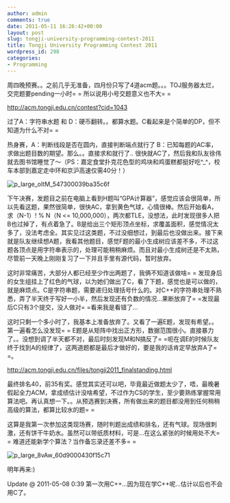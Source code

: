 ```yaml
---
author: admin
comments: true
date: 2011-05-11 16:26:42+00:00
layout: post
slug: tongji-university-programming-contest-2011
title: Tongji University Programming Contest 2011
wordpress_id: 298
categories:
- Programming
---
```


周四晚预赛。。之前几乎无准备，四月份只写了4道acm题。。。TOJ服务器太烂，交完题要pending一小时= = 所以说用小号交题意义也不大= =

http://acm.tongji.edu.cn/contest?cid=1043

过了A：字符串水题 和 D：硬币翻转。。都算水题。C看起来是个简单的DP，但不知道为什么不对= =

热身赛，A：判断线段是否在圆内，直接判断端点就行了 B：已知每题的AC率，求做出题目数的期望。那么。。直接求和就行了.. 很快就AC了，然后我和队友徐伟就去图书馆睡觉了～（PS：嘉定食堂扑克花色型的鸡块和鸡蛋糕都挺好吃^_^，校车本部到嘉定走中环和京沪高速仅需40分！）

![p_large_oItM_547300039ba35c6f](http://greenmoon55.com/wp-content/uploads/2011/05/p_large_oItM_547300039ba35c6f.jpg)

下午决赛，发题目之前在电脑上看到H题叫“GPA计算器”，感觉应该会很简单，所以先看这题，果然很简单，很快AC，拿到黄色气球，心情很棒。然后开始看A，求（N-1）! % N（N <= 10,000,000），两次都TLE，没想法，此时发现很多人把B也过掉了，有点着急了。B是给出三个矩形顶点坐标，求覆盖面积，感觉情况太多了，没法考虑全。其实见过这类题，不过没细想过，到最后也没做出来。接下来就是队友继续想A题，我看其他题目，感觉F题的最小生成树应该差不多，不过这题各顶点是用字符串表示的，处理可能稍稍麻烦。而且对最小生成树还是不太熟，尽管前一天晚上刚刚复习了一下并且手里有源代码，暂时放弃。

这时非常痛苦，大部分人都已经至少作出两题了，我俩不知道该做啥= = 发现身后的女生组挂上了红色的气球，以为她们做出了C，看了下题，感觉也是可以做的，就是麻烦点。C是字符串题，需要递归处理括号什么的。对C++的字符串处理不熟悉，弄了半天终于写好一小半，然后发现还有负数的情况...果断放弃了= =发现最后C只有3个提交，没人做对= =看来我是看错了...

这时只剩一个多小时了，我基本上准备放弃了。又看了一遍E题，发现有希望。。第一遍看怎么没发现= = E题是从矩阵中找出正方形，数据范围很小。直接暴力了。。没想到调了半天都不对，最后时刻发现M和N搞反了= =呃在调E的时候队友终于找到A的规律了，这两道题都是最后才做好的，要是我的话肯定早放弃A了= =。

http://acm.tongji.edu.cn/files/tongji2011_finalstanding.html

最终排名40，前35有奖。感觉其实还可以吧，毕竟最近做题太少了，唔，最晚暑假起全力ACM，拿成绩估计没啥希望，不过作为CS的学生，至少要熟练掌握常用算法吧。再认真想一下。。从预选赛到决赛，所有做出来的题目都没用到任何稍稍高级的算法，都算比较水的题= =

这算是我第一次参加这类现场赛，随时判题出成绩和排名，还有气球。现场很刺激，还有饼干牛奶水。虽然可以带纸质材料，可是...在这么紧张的时候用处不大= = 难道还能新学个算法？当作备忘录还差不多= =

![p_large_8vAw_60d9000430f15c71](http://greenmoon55.com/wp-content/uploads/2011/05/p_large_8vAw_60d9000430f15c71.jpg)

明年再来:)

Update @ 2011-05-08 0:39 第一次用C++...因为现在学C++呢...估计以后也不会用C了。

